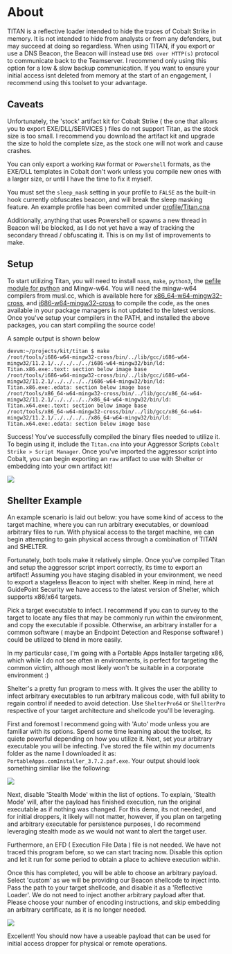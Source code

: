 # About

TITAN is a reflective loader intended to hide the traces of Cobalt Strike in memory. It is not intended to hide from analysts or from any defenders, but may succeed at doing so regardless. When using TITAN, if you export or use a DNS Beacon, the Beacon will instead use `DNS over HTTP(s)` protocol to communicate back to the Teamserver. I recommend only using this option for a low & slow backup communication. If you want to ensure your initial access isnt deleted from memory at the start of an engagement, I recommend using this toolset to your advantage.

## Caveats

Unfortunately, the 'stock' artifact kit for Cobalt Strike ( the one that allows you to export EXE/DLL/SERVICES ) files do not support Titan, as the stock size is too small. I recommend you download the artifact kit and upgrade the size to hold the complete size, as the stock one will not work and cause crashes. 

You can only export a working `RAW` format or `Powershell` formats, as the EXE/DLL templates in Cobalt don't work unless you compile new ones with a larger size, or until I have the time to fix it myself.

You must set the `sleep_mask` setting in your profile to `FALSE` as the built-in hook currently obfuscates beacon, and will break the sleep masking feature. An example profile has been commited under [profile/Titan.cna](profile/Titan.cna)

Additionally, anything that uses Powershell or spawns a new thread in Beacon will be blocked, as I do not  yet have a way of tracking the secondary thread / obfuscating it. This is on my list of improvements to make.

## Setup

To start utilizing Titan, you will need to install `nasm`, `make`, `python3`, the [pefile module for python](https://github.com/erocarrera/pefile) and Mingw-w64. You will need the mingw-w64 compilers from musl.cc, which is available here for [x86_64-w64-mingw32-cross](https://musl.cc/x86_64-w64-mingw32-cross.tgz), and [i686-w64-mingw32-cross](https://musl.cc/i686-w64-mingw32-cross.tgz) to compile the code, as the ones available in your package managers is not updated to the latest versions. Once you've setup your compilers in the PATH, and installed the above packages, you can start compiling the source code!

A sample output is shown below

 ```shell=/bin/bash
devvm:~/projects/kit/titan $ make
/root/tools/i686-w64-mingw32-cross/bin/../lib/gcc/i686-w64-mingw32/11.2.1/../../../../i686-w64-mingw32/bin/ld: Titan.x86.exe:.text: section below image base
/root/tools/i686-w64-mingw32-cross/bin/../lib/gcc/i686-w64-mingw32/11.2.1/../../../../i686-w64-mingw32/bin/ld: Titan.x86.exe:.edata: section below image base
/root/tools/x86_64-w64-mingw32-cross/bin/../lib/gcc/x86_64-w64-mingw32/11.2.1/../../../../x86_64-w64-mingw32/bin/ld: Titan.x64.exe:.text: section below image base
/root/tools/x86_64-w64-mingw32-cross/bin/../lib/gcc/x86_64-w64-mingw32/11.2.1/../../../../x86_64-w64-mingw32/bin/ld: Titan.x64.exe:.edata: section below image base
```

Success! You've successfully compiled the binary files needed to utilize it. To begin using it, include the `Titan.cna` into your Aggressor Scripts `Cobalt Strike > Script Manager`. Once you've imported the aggressor script into Cobalt, you can begin exporting an `raw` artifact to use with Shelter or embedding into your own artifact kit!

![](https://i.imgur.com/sI5Quif.png)

## Shellter Example

An example scenario is laid out below: you have some kind of access to the target machine, where you can run arbitrary executables, or download arbitrary files to run. With physical access to the target machine, we can begin attempting to gain physical access through a combination of TITAN and SHELTER.

Fortunately, both tools make it relatively simple. Once you've compiled Titan and setup the aggressor script import correctly, its time to export an artifact! Assuming you have staging disabled in your environment, we need to export a stageless Beacon to inject with shelter. Keep in mind, here at GuidePoint Security we have access to the latest version of Shelter, which supports x86/x64 targets.

Pick a target executable to infect. I recommend if you can to survey to the target to locate any files that may be commonly run within the environment, and copy the executable if possible. Otherwise, an arbitrary installer for a common software ( maybe an Endpoint Detection and Response software! ) could be utilized to blend in more easily.

In my particular case, I'm going with a Portable Apps Installer targeting x86, which while I do not see often in environments, is perfect for targeting the common victim, although most likely won't be suitable in a corporate environment :)

Shelter's a pretty fun program to mess with. It gives the user the ability to infect arbitrary executables to run arbitrary malicous code, with full ability to regain control if needed to 
avoid detection. Use `ShelterPro64` or `ShellterPro` respective of your target architecture and shellcode you'll be leveraging.

First and foremost I recommend going with 'Auto' mode unless you are familiar with its options. Spend some time learning about the toolset, its quiete powerful depending on how you utilize it. Next, set your arbitrary executable you will be infecting. I've stored the file within my documents folder as the name I downloaded it as: `PortableApps.comInstaller_3.7.2.paf.exe`. Your output should look something similiar like the following:

![](https://i.imgur.com/LOJyrdX.png)

Next, disable 'Stealth Mode' within the list of options. To explain, 'Stealth Mode' will, after the payload has finished execution, run the original executable as if nothing was changed. For this demo, its not needed, and for initial droppers, it likely will not matter, however, if you plan on targeting and arbitrary executable for persistence purposes, I do recommend leveraging stealth mode as we would not want to alert the target user. 

Furthermore, an EFD ( Execution File Data ) file is not needed. We have not traced this program before, so we can start tracing now. Disable this option and let it run for some period to obtain a place to achieve execution within. 

Once this has completed, you will be able to choose an arbitrary payload. Select 'custom' as we will be providing our Beacon shellcode to inject into. Pass the path to your target shellcode, and disable it as a 'Reflective Loader'. We do not need to inject another arbitrary payload after that. Please choose your number of encoding instructions, and skip embedding an arbitrary certificate, as it is no longer needed.

![](https://i.imgur.com/HrsgCpp.png)

Excellent! You should now have a useable payload that can be used for initial access dropper for physical or remote operations.
